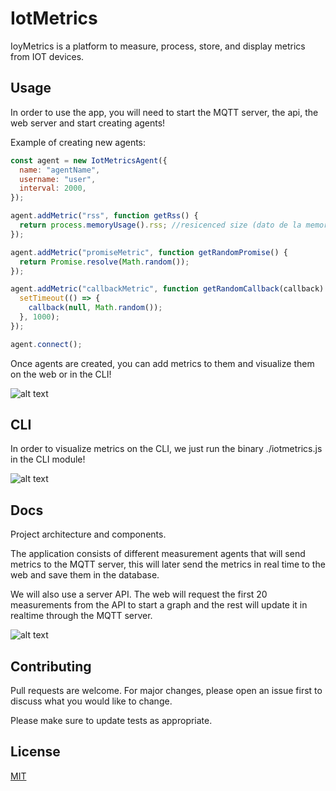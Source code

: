 # IotMetrics 

IoyMetrics is a platform to measure, process, store, and display metrics from IOT devices.

## Usage
In order to use the app, you will need to start the MQTT server, the api, the web server and start creating agents! 

Example of creating new agents: 
```javascript
const agent = new IotMetricsAgent({
  name: "agentName",
  username: "user",
  interval: 2000,
});

agent.addMetric("rss", function getRss() {
  return process.memoryUsage().rss; //resicenced size (dato de la memoria que queremos medir)
});

agent.addMetric("promiseMetric", function getRandomPromise() {
  return Promise.resolve(Math.random());
});

agent.addMetric("callbackMetric", function getRandomCallback(callback) {
  setTimeout(() => {
    callback(null, Math.random());
  }, 1000);
});

agent.connect();
```
Once agents are created, you can add metrics to them and visualize them on the web or in the CLI!

![alt text](https://i.imgur.com/MvESicA.png)

## CLI


In order to visualize metrics on the CLI, we just run the binary ./iotmetrics.js in the CLI module!


![alt text](https://i.imgur.com/dPrT96Q.png)

## Docs

Project architecture and components.

The application consists of different measurement agents that will send metrics to the MQTT server, this will later send the metrics in real time to the web and save them in the database.

We will also use a server API. The web will request the first 20 measurements from the API to start a graph and the rest will update it in realtime through the MQTT server.

![alt text](https://i.imgur.com/ncufkaJ.png)



## Contributing
Pull requests are welcome. For major changes, please open an issue first to discuss what you would like to change.

Please make sure to update tests as appropriate.



## License
[MIT](https://choosealicense.com/licenses/mit/)
